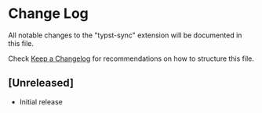 # Change Log

All notable changes to the "typst-sync" extension will be documented in this file.

Check [Keep a Changelog](http://keepachangelog.com/) for recommendations on how to structure this file.

## [Unreleased]

- Initial release